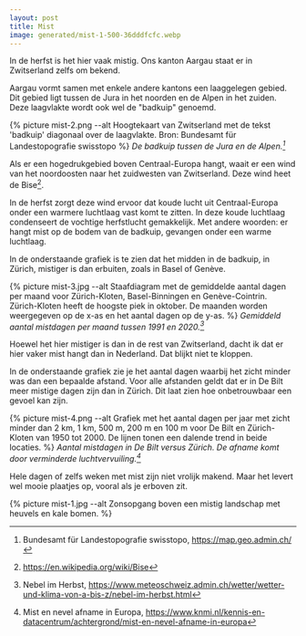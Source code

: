 ```yaml
---
layout: post
title: Mist
image: generated/mist-1-500-36dddfcfc.webp
---
```


In de herfst is het hier vaak mistig. Ons kanton Aargau staat er in Zwitserland zelfs om bekend.

Aargau vormt samen met enkele andere kantons een laaggelegen gebied. Dit gebied ligt tussen de Jura in het noorden en de Alpen in het zuiden. Deze laagvlakte wordt ook wel de "badkuip" genoemd.

{% picture mist-2.png --alt Hoogtekaart van Zwitserland met de tekst 'badkuip' diagonaal over de laagvlakte. Bron: Bundesamt für Landestopografie swisstopo %}
_De badkuip tussen de Jura en de Alpen.[^3]_

Als er een hogedrukgebied boven Centraal-Europa hangt, waait er een wind van het noordoosten naar het zuidwesten van Zwitserland. Deze wind heet de Bise[^1].

In de herfst zorgt deze wind ervoor dat koude lucht uit Centraal-Europa onder een warmere luchtlaag vast komt te zitten. In deze koude luchtlaag condenseert de vochtige herfstlucht gemakkelijk. Met andere woorden: er hangt mist op de bodem van de badkuip, gevangen onder een warme luchtlaag.

In de onderstaande grafiek is te zien dat het midden in de badkuip, in Zürich, mistiger is dan erbuiten, zoals in Basel of Genève.

{% picture mist-3.jpg --alt Staafdiagram met de gemiddelde aantal dagen per maand voor Zürich-Kloten, Basel-Binningen en Genève-Cointrin. Zürich-Kloten heeft de hoogste piek in oktober. De maanden worden weergegeven op de x-as en het aantal dagen op de y-as. %}
_Gemiddeld aantal mistdagen per maand tussen 1991 en 2020.[^2]_

Hoewel het hier mistiger is dan in de rest van Zwitserland, dacht ik dat er hier vaker mist hangt dan in Nederland. Dat blijkt niet te kloppen.

In de onderstaande grafiek zie je het aantal dagen waarbij het zicht minder was dan een bepaalde afstand. Voor alle afstanden geldt dat er in De Bilt meer mistige dagen zijn dan in Zürich. Dit laat zien hoe onbetrouwbaar een gevoel kan zijn.

{% picture mist-4.png --alt Grafiek met het aantal dagen per jaar met zicht minder dan 2 km, 1 km, 500 m, 200 m en 100 m voor De Bilt en Zürich-Kloten van 1950 tot 2000. De lijnen tonen een dalende trend in beide locaties. %}
_Aantal mistdagen in De Bilt versus Zürich. De afname komt door verminderde luchtvervuiling.[^4]_

Hele dagen of zelfs weken met mist zijn niet vrolijk makend. Maar het levert wel mooie plaatjes op, vooral als je erboven zit.

{% picture mist-1.jpg --alt Zonsopgang boven een mistig landschap met heuvels en kale bomen. %}

[^1]: <https://en.wikipedia.org/wiki/Bise>
[^2]: Nebel im Herbst, <https://www.meteoschweiz.admin.ch/wetter/wetter-und-klima-von-a-bis-z/nebel-im-herbst.html>
[^3]: Bundesamt für Landestopografie swisstopo, <https://map.geo.admin.ch/>
[^4]: Mist en nevel afname in Europa, <https://www.knmi.nl/kennis-en-datacentrum/achtergrond/mist-en-nevel-afname-in-europa>
